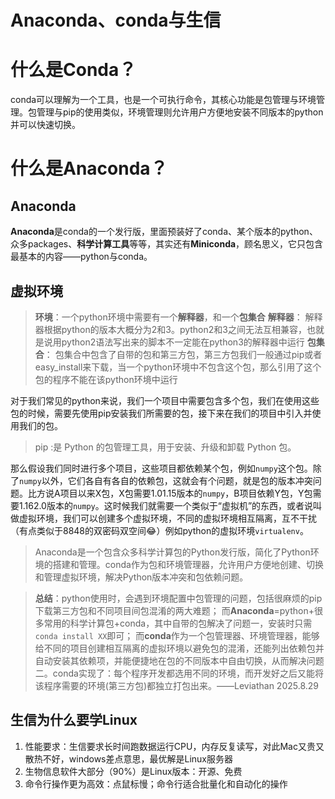 # Anaconda、conda与生信

# 什么是Conda？
conda可以理解为一个工具，也是一个可执行命令，其核心功能是包管理与环境管理。包管理与pip的使用类似，环境管理则允许用户方便地安装不同版本的python并可以快速切换。

# 什么是Anaconda？
## Anaconda
**Anaconda**是conda的一个发行版，里面预装好了conda、某个版本的python、众多packages、**科学计算工具**等等，其实还有**Miniconda**，顾名思义，它只包含最基本的内容——python与conda。

## 虚拟环境
>**环境**：一个python环境中需要有一个**解释器**，和一个**包集合**
>**解释器**： 解释器根据python的版本大概分为2和3。python2和3之间无法互相兼容，也就是说用python2语法写出来的脚本不一定能在python3的解释器中运行
>**包集合**： 包集合中包含了自带的包和第三方包，第三方包我们一般通过pip或者easy_install来下载，当一个python环境中不包含这个包，那么引用了这个包的程序不能在该python环境中运行

对于我们常见的python来说，我们一个项目中需要包含多个包，我们在使用这些包的时候，需要先使用pip安装我们所需要的包，接下来在我们的项目中引入并使用我们的包。

> pip :是 Python 的包管理工具，用于安装、升级和卸载 Python 包。

那么假设我们同时进行多个项目，这些项目都依赖某个包，例如`numpy`这个包。除了`numpy`以外，它们各自有各自的依赖包，这就会有个问题，就是包的版本冲突问题。比方说A项目以来X包，X包需要1.01.15版本的`numpy`，B项目依赖Y包，Y包需要1.162.0版本的`numpy`。这时候我们就需要一个类似于“虚拟机”的东西，或者说叫做虚拟环境，我们可以创建多个虚拟环境，不同的虚拟环境相互隔离，互不干扰（有点类似于8848的双密码双空间😂）例如python的虚拟环境`virtualenv`。

>Anaconda是一个包含众多科学计算包的Python发行版，简化了Python环境的搭建和管理。conda作为包和环境管理器，允许用户方便地创建、切换和管理虚拟环境，解决Python版本冲突和包依赖问题。

>**总结**：python使用时，会遇到环境配置中包管理的问题，包括很麻烦的pip下载第三方包和不同项目间包混淆的两大难题；
>而**Anaconda**=python+很多常用的科学计算包+conda，其中自带的包解决了问题一，安装时只需`conda install XX`即可；
>而**conda**作为一个包管理器、环境管理器，能够给不同的项目创建相互隔离的虚拟环境以避免包的混淆，还能列出依赖包并自动安装其依赖项，并能便捷地在包的不同版本中自由切换，从而解决问题二。conda实现了：每个程序开发都选用不同的环境，而开发好之后又能将该程序需要的环境(第三方包)都独立打包出来。——Leviathan 2025.8.29

## 生信为什么要学Linux
1. 性能要求：生信要求长时间跑数据运行CPU，内存反复读写，对此Mac又贵又散热不好，windows差点意思，最优解是Linux服务器
2. 生物信息软件大部分（90%）是Linux版本：开源、免费
3. 命令行操作更为高效：点鼠标慢；命令行适合批量化和自动化的操作
